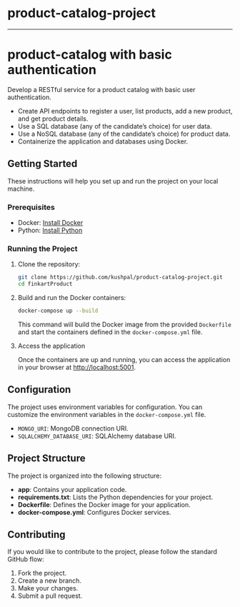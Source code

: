 # product-catalog-project

---

# product-catalog with basic authentication

Develop a RESTful service for a product catalog with basic user authentication.
- Create API endpoints to register a user, list products, add a new product, and get product details.
- Use a SQL database (any of the candidate’s choice) for user data.
- Use a NoSQL database (any of the candidate’s choice) for product data.
- Containerize the application and databases using Docker.

## Getting Started

These instructions will help you set up and run the project on your local machine.

### Prerequisites

- Docker: [Install Docker](https://docs.docker.com/get-docker/)
- Python: [Install Python](https://www.python.org/downloads/)

### Running the Project

1. Clone the repository:

   ```bash
   git clone https://github.com/kushpal/product-catalog-project.git
   cd finkartProduct
   ```

2. Build and run the Docker containers:

   ```bash
   docker-compose up --build
   ```

   This command will build the Docker image from the provided `Dockerfile` and start the containers defined in the `docker-compose.yml` file.

3. Access the application

   Once the containers are up and running, you can access the application in your browser at [http://localhost:5001](http://localhost:5001).

## Configuration

The project uses environment variables for configuration. You can customize the environment variables in the `docker-compose.yml` file.

- `MONGO_URI`: MongoDB connection URI.
- `SQLALCHEMY_DATABASE_URI`: SQLAlchemy database URI.

## Project Structure

The project is organized into the following structure:

- **app**: Contains your application code.
- **requirements.txt**: Lists the Python dependencies for your project.
- **Dockerfile**: Defines the Docker image for your application.
- **docker-compose.yml**: Configures Docker services.

## Contributing

If you would like to contribute to the project, please follow the standard GitHub flow:

1. Fork the project.
2. Create a new branch.
3. Make your changes.
4. Submit a pull request.
